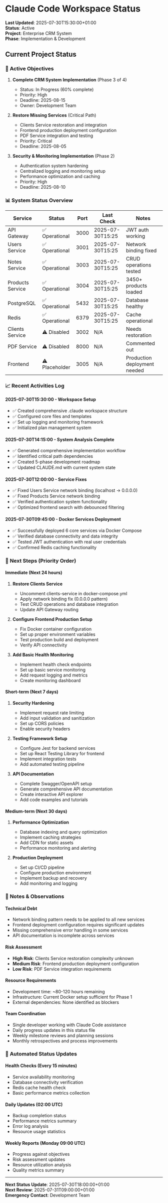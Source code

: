 # Claude Code Workspace Status
**Last Updated**: 2025-07-30T15:30:00+01:00  
**Status**: Active  
**Project**: Enterprise CRM System  
**Phase**: Implementation & Development

## Current Project Status

### 🎯 **Active Objectives**
1. **Complete CRM System Implementation** (Phase 3 of 4)
   - Status: In Progress (60% complete)
   - Priority: High
   - Deadline: 2025-08-15
   - Owner: Development Team

2. **Restore Missing Services** (Critical Path)
   - Clients Service restoration and integration
   - Frontend production deployment configuration
   - PDF Service integration and testing
   - Priority: Critical
   - Deadline: 2025-08-05

3. **Security & Monitoring Implementation** (Phase 2)
   - Authentication system hardening
   - Centralized logging and monitoring setup
   - Performance optimization and caching
   - Priority: High
   - Deadline: 2025-08-10

### 📊 **System Status Overview**
| Service | Status | Port | Last Check | Notes |
|---------|--------|------|------------|-------|
| API Gateway | ✅ Operational | 3000 | 2025-07-30T15:25 | JWT auth working |
| Users Service | ✅ Operational | 3001 | 2025-07-30T15:25 | Network binding fixed |
| Notes Service | ✅ Operational | 3003 | 2025-07-30T15:25 | CRUD operations tested |
| Products Service | ✅ Operational | 3004 | 2025-07-30T15:25 | 3450+ products loaded |
| PostgreSQL | ✅ Operational | 5432 | 2025-07-30T15:25 | Database healthy |
| Redis | ✅ Operational | 6379 | 2025-07-30T15:25 | Cache operational |
| Clients Service | ⚠️ Disabled | 3002 | N/A | Needs restoration |
| PDF Service | ⚠️ Disabled | 8000 | N/A | Commented out |
| Frontend | ⚠️ Placeholder | 3005 | N/A | Production deployment needed |

### 📈 **Recent Activities Log**

#### 2025-07-30T15:30:00 - Workspace Setup
- ✅ Created comprehensive .claude workspace structure
- ✅ Configured core files and templates
- ✅ Set up logging and monitoring framework
- ✅ Initialized plan management system

#### 2025-07-30T14:15:00 - System Analysis Complete
- ✅ Generated comprehensive implementation workflow
- ✅ Identified critical path dependencies
- ✅ Created 5-phase development roadmap
- ✅ Updated CLAUDE.md with current system state

#### 2025-07-30T12:00:00 - Service Fixes
- ✅ Fixed Users Service network binding (localhost → 0.0.0.0)
- ✅ Fixed Products Service network binding
- ✅ Verified authentication system functionality
- ✅ Optimized frontend search with debounced filtering

#### 2025-07-30T09:45:00 - Docker Services Deployment
- ✅ Successfully deployed 6 core services via Docker Compose
- ✅ Verified database connectivity and data integrity
- ✅ Tested JWT authentication with real user credentials
- ✅ Confirmed Redis caching functionality

### 🎯 **Next Steps (Priority Order)**

#### Immediate (Next 24 hours)
1. **Restore Clients Service**
   - Uncomment clients-service in docker-compose.yml
   - Apply network binding fix (0.0.0.0 pattern)
   - Test CRUD operations and database integration
   - Update API Gateway routing

2. **Configure Frontend Production Setup**
   - Fix Docker container configuration
   - Set up proper environment variables
   - Test production build and deployment
   - Verify API connectivity

3. **Add Basic Health Monitoring**
   - Implement health check endpoints
   - Set up basic service monitoring
   - Add request logging and metrics
   - Create monitoring dashboard

#### Short-term (Next 7 days)
1. **Security Hardening**
   - Implement request rate limiting
   - Add input validation and sanitization
   - Set up CORS policies
   - Enable security headers

2. **Testing Framework Setup**
   - Configure Jest for backend services
   - Set up React Testing Library for frontend
   - Implement integration tests
   - Add automated testing pipeline

3. **API Documentation**
   - Complete Swagger/OpenAPI setup
   - Generate comprehensive API documentation
   - Create interactive API explorer
   - Add code examples and tutorials

#### Medium-term (Next 30 days)
1. **Performance Optimization**
   - Database indexing and query optimization
   - Implement caching strategies
   - Add CDN for static assets
   - Performance monitoring and alerting

2. **Production Deployment**
   - Set up CI/CD pipeline
   - Configure production environment
   - Implement backup and recovery
   - Add monitoring and logging

### 📝 **Notes & Observations**

#### Technical Debt
- Network binding pattern needs to be applied to all new services
- Frontend deployment configuration requires significant updates
- Missing comprehensive error handling in some services
- API documentation is incomplete across services

#### Risk Assessment
- **High Risk**: Clients Service restoration complexity unknown
- **Medium Risk**: Frontend production deployment configuration
- **Low Risk**: PDF Service integration requirements

#### Resource Requirements
- Development time: ~80-120 hours remaining
- Infrastructure: Current Docker setup sufficient for Phase 1
- External dependencies: None identified as blockers

#### Team Coordination
- Single developer working with Claude Code assistance
- Daily progress updates in this status file
- Weekly milestone reviews and planning sessions
- Monthly retrospectives and process improvements

### 🔄 **Automated Status Updates**

#### Health Checks (Every 15 minutes)
- Service availability monitoring
- Database connectivity verification
- Redis cache health check
- Basic performance metrics collection

#### Daily Updates (02:00 UTC)
- Backup completion status
- Performance metrics summary
- Error log analysis
- Resource usage statistics

#### Weekly Reports (Monday 09:00 UTC)
- Progress against objectives
- Risk assessment updates
- Resource utilization analysis
- Quality metrics summary

---

**Next Status Update**: 2025-07-30T18:00:00+01:00  
**Next Review**: 2025-07-31T09:00:00+01:00  
**Emergency Contact**: Development Team